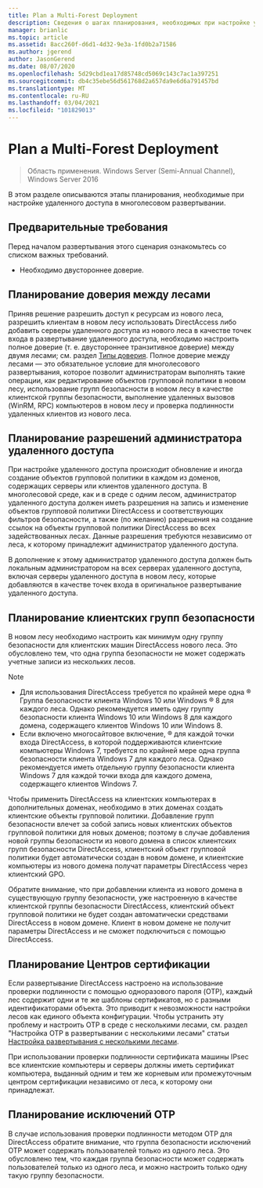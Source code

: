 ```yaml
---
title: Plan a Multi-Forest Deployment
description: Сведения о шагах планирования, необходимых при настройке удаленного доступа в развертывании с несколькими лесами.
manager: brianlic
ms.topic: article
ms.assetid: 8acc260f-d6d1-4d32-9e3a-1fd0b2a71586
ms.author: jgerend
author: JasonGerend
ms.date: 08/07/2020
ms.openlocfilehash: 5d29cbd1ea17d85748cd5069c143c7ac1a397251
ms.sourcegitcommit: db4c35ebe56d561768d2a657da9e6d6a791457bd
ms.translationtype: MT
ms.contentlocale: ru-RU
ms.lasthandoff: 03/04/2021
ms.locfileid: "101829013"
---
```

# <a name="plan-a-multi-forest-deployment"></a>Plan a Multi-Forest Deployment

>Область применения. Windows Server (Semi-Annual Channel), Windows Server 2016

В этом разделе описываются этапы планирования, необходимые при настройке удаленного доступа в многолесовом развертывании.

## <a name="prerequisites"></a>Предварительные требования
Перед началом развертывания этого сценария ознакомьтесь со списком важных требований.

-   Необходимо двустороннее доверие.

## <a name="plan-trust-between-forests"></a>Планирование доверия между лесами
Приняв решение разрешить доступ к ресурсам из нового леса, разрешить клиентам в новом лесу использовать DirectAccess либо добавить серверы удаленного доступа из нового леса в качестве точек входа в развертывание удаленного доступа, необходимо настроить полное доверие (т. е. двустороннее транзитивное доверие) между двумя лесами; см. раздел [Типы доверия](/previous-versions/windows/it-pro/windows-server-2003/cc775736(v=ws.10)). Полное доверие между лесами — это обязательное условие для многолесового развертывания, которое позволит администраторам выполнять такие операции, как редактирование объектов групповой политики в новом лесу, использование групп безопасности в новом лесу в качестве клиентской группы безопасности, выполнение удаленных вызовов (WinRM, RPC) компьютеров в новом лесу и проверка подлинности удаленных клиентов из нового леса.

## <a name="plan-remote-access-administrator-permissions"></a>Планирование разрешений администратора удаленного доступа
При настройке удаленного доступа происходит обновление и иногда создание объектов групповой политики в каждом из доменов, содержащих серверы или клиентов удаленного доступа. В многолесовой среде, как и в среде с одним лесом, администратор удаленного доступа должен иметь разрешения на запись и изменение объектов групповой политики DirectAccess и соответствующих фильтров безопасности, а также (по желанию) разрешения на создание ссылок на объекты групповой политики DirectAccess во всех задействованных лесах. Данные разрешения требуются независимо от леса, к которому принадлежит администратор удаленного доступа.

В дополнение к этому администратор удаленного доступа должен быть локальным администратором на всех серверах удаленного доступа, включая серверы удаленного доступа в новом лесу, которые добавляются в качестве точек входа в оригинальное развертывание удаленного доступа.

## <a name="plan-client-security-groups"></a><a name="ClientSG"></a>Планирование клиентских групп безопасности
В новом лесу необходимо настроить как минимум одну группу безопасности для клиентских машин DirectAccess нового леса. Это обусловлено тем, что одна группа безопасности не может содержать учетные записи из нескольких лесов.

> [!NOTE]
> -   Для использования DirectAccess требуется по крайней мере одна &reg; Группа безопасности клиента Windows 10 или Windows &reg; 8 для каждого леса. Однако рекомендуется иметь одну группу безопасности клиента Windows 10 или Windows 8 для каждого домена, содержащего клиентов Windows 10 или Windows 8.
> -   Если включено многосайтовое включение, &reg;  для каждой точки входа DirectAccess, в которой поддерживаются клиентские компьютеры Windows 7, требуется по крайней мере одна группа безопасности клиента Windows 7 для каждого леса. Однако рекомендуется иметь отдельную группу безопасности клиента Windows 7 для каждой точки входа для каждого домена, содержащего клиентов Windows 7.
>
> Чтобы применить DirectAccess на клиентских компьютерах в дополнительных доменах, необходимо в этих доменах создать клиентские объекты групповой политики. Добавление групп безопасности влечет за собой запись новых клиентских объектов групповой политики для новых доменов; поэтому в случае добавления новой группы безопасности из нового домена в список клиентских групп безопасности DirectAccess, клиентский объект групповой политики будет автоматически создан в новом домене, и клиентские компьютеры из нового домена получат параметры DirectAccess через клиентский GPO.
>
> Обратите внимание, что при добавлении клиента из нового домена в существующую группу безопасности, уже настроенную в качестве клиентской группы безопасности DirectAccess, клиентский объект групповой политики не будет создан автоматически средствами DirectAccess в новом домене. Клиент в новом домене не получит параметры DirectAccess и не сможет подключиться с помощью DirectAccess.

## <a name="plan-certification-authorities"></a>Планирование Центров сертификации
Если развертывание DirectAccess настроено на использование проверки подлинности с помощью одноразового пароля (OTP), каждый лес содержит одни и те же шаблоны сертификатов, но с разными идентификаторами объекта. Это приводит к невозможности настройки лесов как единого объекта конфигурации. Чтобы устранить эту проблему и настроить OTP в среде с несколькими лесами, см. раздел "Настройка OTP в развертывании с несколькими лесами" статьи [Настройка развертывания с несколькими лесами](Configure-a-Multi-Forest-Deployment.md).

При использовании проверки подлинности сертификата машины IPsec все клиентские компьютеры и серверы должны иметь сертификат компьютера, выданный одним и тем же корневым или промежуточным центром сертификации независимо от леса, к которому они принадлежат.

## <a name="plan-otp-exemptions"></a>Планирование исключений OTP
В случае использования проверки подлинности методом OTP для DirectAccess обратите внимание, что группа безопасности исключений OTP может содержать пользователей только из одного леса. Это обусловлено тем, что каждая группа безопасности может содержать пользователей только из одного леса, и можно настроить только одну такую группу безопасности.

